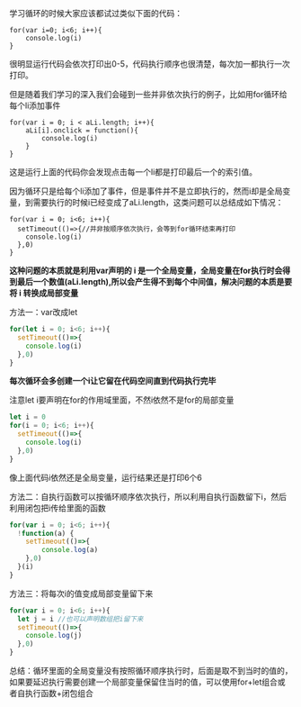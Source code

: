学习循环的时候大家应该都试过类似下面的代码：
~~~JS
for(var i=0; i<6; i++){
    console.log(i)
}
~~~
很明显运行代码会依次打印出0-5，代码执行顺序也很清楚，每次加一都执行一次打印。  

但是随着我们学习的深入我们会碰到一些并非依次执行的例子，比如用for循环给每个li添加事件
~~~JS
for(var i = 0; i < aLi.length; i++){
    aLi[i].onclick = function(){
        console.log(i)
    }
}
~~~
这是运行上面的代码你会发现点击每一个li都是打印最后一个的索引值。  

因为循环只是给每个li添加了事件，但是事件并不是立即执行的，然而i却是全局变量，到需要执行的时候i已经变成了aLi.length，这类问题可以总结成如下情况：
~~~JS
for(var i = 0; i<6; i++){
  setTimeout(()=>{//并非按顺序依次执行，会等到for循环结束再打印
    console.log(i)
  },0)
}
~~~
**这种问题的本质就是利用var声明的 i 是一个全局变量，全局变量在for执行时会得到最后一个数值(aLi.length),所以会产生得不到每个中间值，解决问题的本质是要将 i 转换成局部变量**

方法一：var改成let
~~~js
for(let i = 0; i<6; i++){
  setTimeout(()=>{
    console.log(i)
  },0)
}
~~~
**每次循环会多创建一个i让它留在代码空间直到代码执行完毕**  

注意let i要声明在for的作用域里面，不然i依然不是for的局部变量
~~~js
let i = 0
for(i = 0; i<6; i++){
  setTimeout(()=>{
    console.log(i)
  },0)
}
~~~
像上面代码i依然还是全局变量，运行结果还是打印6个6

方法二：自执行函数可以按循环顺序依次执行，所以利用自执行函数留下i，然后利用闭包把i传给里面的函数
~~~js
for(var i = 0; i<6; i++){
  !function(a) {
    setTimeout(()=>{
        console.log(a)
    },0)
  }(i)
}
~~~

方法三：将每次i的值变成局部变量留下来
~~~js
for(var i = 0; i<6; i++){
  let j = i //也可以声明数组把i留下来
  setTimeout(()=>{
    console.log(j)
  },0)
}
~~~
总结：循环里面的全局变量没有按照循环顺序执行时，后面是取不到当时的值的，如果要延迟执行需要创建一个局部变量保留住当时的值，可以使用for+let组合或者自执行函数+闭包组合